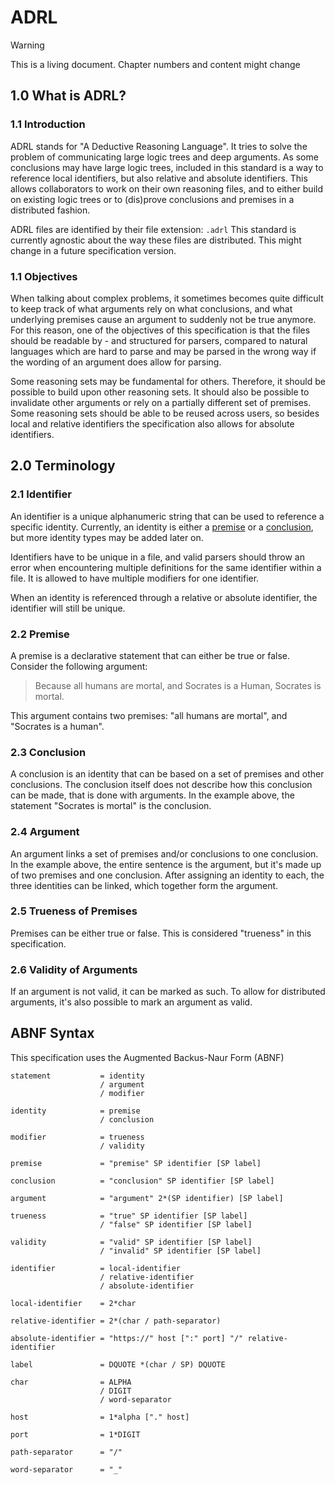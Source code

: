 # ADRL

> [!WARNING]
> This is a living document. Chapter numbers and content might change

## 1.0 What is ADRL?

### 1.1 Introduction

ADRL stands for "A Deductive Reasoning Language". It tries to solve the problem of communicating large logic trees and deep arguments. As some conclusions may have large logic trees, included in this standard is a way to reference local identifiers, but also relative and absolute identifiers. This allows collaborators to work on their own reasoning files, and to either build on existing logic trees or to (dis)prove conclusions and premises in a distributed fashion.

ADRL files are identified by their file extension: `.adrl` This standard is currently agnostic about the way these files are distributed. This might change in a future specification version. 

### 1.1 Objectives

When talking about complex problems, it sometimes becomes quite difficult to keep track of what arguments rely on what conclusions, and what underlying premises cause an argument to suddenly not be true anymore. For this reason, one of the objectives of this specification is that the files should be readable by - and structured for parsers, compared to natural languages which are hard to parse and may be parsed in the wrong way if the wording of an argument does allow for parsing.

Some reasoning sets may be fundamental for others. Therefore, it should be possible to build upon other reasoning sets. It should also be possible to invalidate other arguments or rely on a partially different set of premises. Some reasoning sets should be able to be reused across users, so besides local and relative identifiers the specification also allows for absolute identifiers.

## 2.0 Terminology

### 2.1 Identifier

An identifier is a unique alphanumeric string that can be used to reference a specific identity. Currently, an identity is either a [premise](#22-premise) or a [conclusion](#23-conclusion), but more identity types may be added later on. 

Identifiers have to be unique in a file, and valid parsers should throw an error when encountering multiple definitions for the same identifier within a file. It is allowed to have multiple modifiers for one identifier.

When an identity is referenced through a relative or absolute identifier, the identifier will still be unique.

### 2.2 Premise

A premise is a declarative statement that can either be true or false. Consider the following argument:

> Because all humans are mortal, and Socrates is a Human, Socrates is mortal.

This argument contains two premises: "all humans are mortal", and "Socrates is a human".

### 2.3 Conclusion

A conclusion is an identity that can be based on a set of premises and other conclusions. The conclusion itself does not describe how this conclusion can be made, that is done with arguments. In the example above, the statement "Socrates is mortal" is the conclusion.

### 2.4 Argument

An argument links a set of premises and/or conclusions to one conclusion. In the example above, the entire sentence is the argument, but it's made up of two premises and one conclusion. After assigning an identity to each, the three identities can be linked, which together form the argument.

### 2.5 Trueness of Premises

Premises can be either true or false. This is considered "trueness" in this specification.

### 2.6 Validity of Arguments

If an argument is not valid, it can be marked as such. To allow for distributed arguments, it's also possible to mark an argument as valid.

## ABNF Syntax

This specification uses the Augmented Backus-Naur Form (ABNF)

```abnf
statement           = identity
                    / argument
                    / modifier

identity            = premise
                    / conclusion

modifier            = trueness
                    / validity

premise             = "premise" SP identifier [SP label]

conclusion          = "conclusion" SP identifier [SP label]

argument            = "argument" 2*(SP identifier) [SP label]

trueness            = "true" SP identifier [SP label]
                    / "false" SP identifier [SP label]

validity            = "valid" SP identifier [SP label]
                    / "invalid" SP identifier [SP label]

identifier          = local-identifier
                    / relative-identifier
                    / absolute-identifier

local-identifier    = 2*char

relative-identifier = 2*(char / path-separator)

absolute-identifier = "https://" host [":" port] "/" relative-identifier

label               = DQUOTE *(char / SP) DQUOTE

char                = ALPHA 
                    / DIGIT
                    / word-separator

host                = 1*alpha ["." host]

port                = 1*DIGIT

path-separator      = "/"

word-separator      = "_"
```
